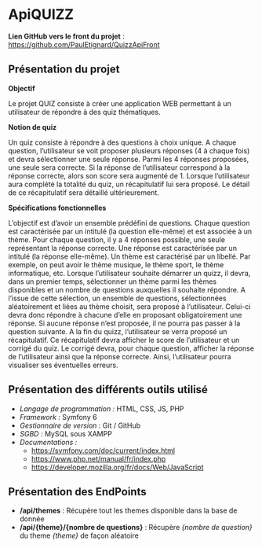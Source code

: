 # ApiQUIZZ

**Lien GitHub vers le front du projet** : https://github.com/PaulEtignard/QuizzApiFront

## Présentation du projet

**Objectif**
 
Le projet QUIZ consiste à créer une application WEB permettant à un utilisateur de répondre à des quiz thématiques.

**Notion de quiz**

Un quiz consiste à répondre à des questions à choix unique. A chaque question, l’utilisateur se voit proposer plusieurs réponses (4 à chaque fois) et devra sélectionner une seule réponse. Parmi les 4 réponses proposées, une seule sera correcte. Si la réponse de l’utilisateur correspond à la réponse correcte, alors son score sera augmenté de 1. Lorsque l’utilisateur aura complété la totalité du quiz, un récapitulatif lui sera proposé. Le détail de ce récapitulatif sera détaillé ultérieurement.

**Spécifications fonctionnelles**

L’objectif est d’avoir un ensemble prédéfini de questions. Chaque question est caractérisée par un intitulé (la question elle-même) et est associée à un thème. Pour chaque question, il y a 4 réponses possible, une seule représentant la réponse correcte. Une réponse est caractérisée par un intitulé (la réponse elle-même). 
Un thème est caractérisé par un libellé. Par exemple, on peut avoir le thème musique, le thème sport, le thème informatique, etc. 
Lorsque l’utilisateur souhaite démarrer un quizz, il devra, dans un premier temps, sélectionner un thème parmi les thèmes disponibles et un nombre de questions auxquelles il souhaite répondre. A l’issue de cette sélection, un ensemble de questions, sélectionnées aléatoirement et liées au thème choisit, sera proposé à l’utilisateur. Celui-ci devra donc répondre à chacune d’elle en proposant obligatoirement une réponse. Si aucune réponse n’est proposée, il ne pourra pas passer à la question suivante.
 A la fin du quizz, l’utilisateur se verra proposé un récapitulatif. Ce récapitulatif devra afficher le score de l’utilisateur et un corrigé du quiz. Le corrigé devra, pour chaque question, afficher la réponse de l’utilisateur ainsi que la réponse correcte. Ainsi, l’utilisateur pourra visualiser ses éventuelles erreurs.
## Présentation des différents outils utilisé

 - *Langage de programmation :* HTML, CSS, JS, PHP
 - *Framework :* Symfony 6
 - *Gestionnaire de version* : Git / GitHub
 - *SGBD :* MySQL sous XAMPP
 - *Documentations :*
	 - https://symfony.com/doc/current/index.html
	 - https://www.php.net/manual/fr/index.php
	 - https://developer.mozilla.org/fr/docs/Web/JavaScript

## Présentation des EndPoints
- **/api/themes** : Récupère tout les themes disponible dans la base de donnée
- **/api/{theme}/{nombre de questions}** : Récupère *{nombre de question}* du theme *{theme}* de façon aléatoire
